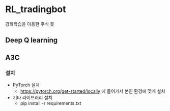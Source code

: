 # RL_tradingbot
강화학습을 이용한 주식 봇

## Deep Q learning


## A3C


### 설치
 - PyTorch 설치
   - https://pytorch.org/get-started/locally 에 들어가서 본인 환경에 맞게 설치
 - 기타 라이브러리 설치
   - pip install -r requirements.txt
   
